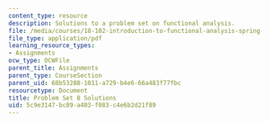 ```yaml
---
content_type: resource
description: Solutions to a problem set on functional analysis.
file: /media/courses/18-102-introduction-to-functional-analysis-spring-2009/5c9e3147bc89a403f083c4e6b2d21f89_MIT18_102s09_sol_pset08.pdf
file_type: application/pdf
learning_resource_types:
- Assignments
ocw_type: OCWFile
parent_title: Assignments
parent_type: CourseSection
parent_uid: 68b53288-1011-a729-b4e6-66a483f77fbc
resourcetype: Document
title: Problem Set 8 Solutions
uid: 5c9e3147-bc89-a403-f083-c4e6b2d21f89
---
```

